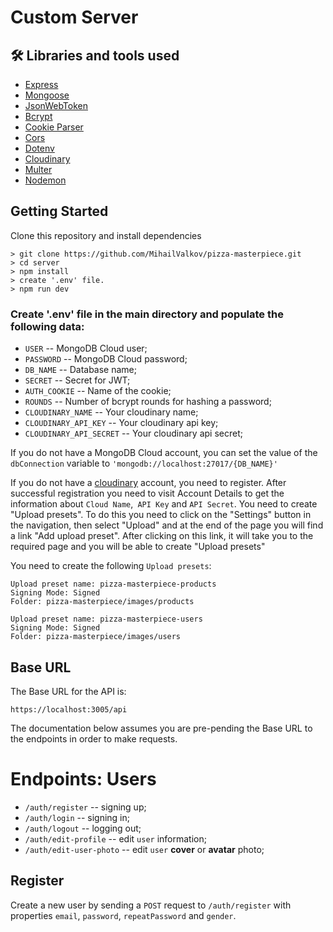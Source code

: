 # Custom Server

## 🛠 Libraries and tools used
- [Express](https://expressjs.com/)
- [Mongoose](https://mongoosejs.com/)
- [JsonWebToken](https://github.com/auth0/node-jsonwebtoken)
- [Bcrypt](https://github.com/kelektiv/node.bcrypt.js)
- [Cookie Parser](https://github.com/expressjs/cookie-parser)
- [Cors](https://github.com/expressjs/cors)
- [Dotenv](https://github.com/motdotla/dotenv)
- [Cloudinary](https://github.com/cloudinary/cloudinary_npm)
- [Multer](https://github.com/expressjs/multer)
- [Nodemon](https://github.com/remy/nodemon)

## Getting Started
Clone this repository and install dependencies
```
> git clone https://github.com/MihailValkov/pizza-masterpiece.git
> cd server
> npm install
> create '.env' file.
> npm run dev
```
### Create '.env' file in the main directory and populate the following data:

* `USER` -- MongoDB Cloud user;
* `PASSWORD` -- MongoDB Cloud password;
* `DB_NAME` -- Database name;
* `SECRET` -- Secret for JWT;
* `AUTH_COOKIE` -- Name of the cookie;
* `ROUNDS` -- Number of bcrypt rounds for hashing a password;
* `CLOUDINARY_NAME` -- Your cloudinary name;
* `CLOUDINARY_API_KEY` -- Your cloudinary api key;
* `CLOUDINARY_API_SECRET` -- Your cloudinary api secret;

If you do not have a MongoDB Cloud account, you can set the value of the `dbConnection` variable to `'mongodb://localhost:27017/{DB_NAME}'`

If you do not have a [cloudinary](https://cloudinary.com/) account, you need to register. After successful registration you need to visit Account Details to get the information about `Cloud Name`,` API Key` and `API Secret`.
You need to create "Upload presets". To do this you need to click on the "Settings" button in the navigation, then select "Upload" and at the end of the page you will find a link "Add upload preset". After clicking on this link, it will take you to the required page and you will be able to create "Upload presets"


You need to create the following `Upload presets`:

```
Upload preset name: pizza-masterpiece-products
Signing Mode: Signed
Folder: pizza-masterpiece/images/products
```

```
Upload preset name: pizza-masterpiece-users
Signing Mode: Signed
Folder: pizza-masterpiece/images/users
```

## Base URL

The Base URL for the API is:

```https://localhost:3005/api```

The documentation below assumes you are pre-pending the Base URL to the endpoints in order to make requests.

# Endpoints: Users

* ```/auth/register``` -- signing up;
* ```/auth/login``` -- signing in;
* ```/auth/logout``` -- logging out;
* ```/auth/edit-profile``` -- edit `user` information;
* ```/auth/edit-user-photo``` -- edit `user` **cover** or **avatar** photo;

## Register
Create a new user by sending a `POST` request to `/auth/register` with properties `email`, `password`, `repeatPassword` and `gender`.
